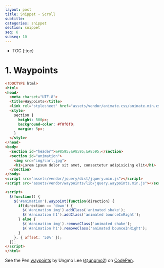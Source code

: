 ```yaml
---
layout: post
title: Snippet - Scroll
subtitle:
categories: snippet
section: snippet
seq: 8
subseq: 10
---
```


* TOC
{:toc}

# 1. Waypoints

```html
<!DOCTYPE html>
<html>
<head>
  <meta charset="UTF-8">
  <title>Waypoints</title>
  <link rel="stylesheet" href="assets/vendor/animate.css/animate.min.css">
  <style>
    section {
      height: 500px;
      background-color: #f0f0f0;
      margin: 5px;
    }
  </style>
</head>
<body>
  <section id="header">&#8595;&#8595;&#8595;</section>
  <section id="animation">
    <img src="img/carl.jpg">
    <h1>Lorem ipsum dolor sit amet, consectetur adipisicing elit</h1>
  </section>
</body>
<script src="assets/vendor/jquery/dist/jquery.min.js"></script>
<script src="assets/vendor/waypoints/lib/jquery.waypoints.min.js"></script>

<script>
  $(function() {
    $('#animation').waypoint(function(direction) {
      if(direction == 'down') {
        $('#animation img').addClass('animated shake');
        $('#animation h1').addClass('animated bounceInRight');
      } else {
        $('#animation img').removeClass('animated shake');
        $('#animation h1').removeClass('animated bounceInRight');
      }
    }, { offset: '50%' });
  });
</script>
</html>
```

<p data-height="265" data-theme-id="0" data-slug-hash="aBJJdo" data-default-tab="result" data-user="ungmo2" data-embed-version="2" data-pen-title="waypoints" class="codepen">See the Pen <a href="http://codepen.io/ungmo2/pen/aBJJdo/">waypoints</a> by Ungmo Lee (<a href="http://codepen.io/ungmo2">@ungmo2</a>) on <a href="http://codepen.io">CodePen</a>.</p>
<script async src="https://production-assets.codepen.io/assets/embed/ei.js"></script>

